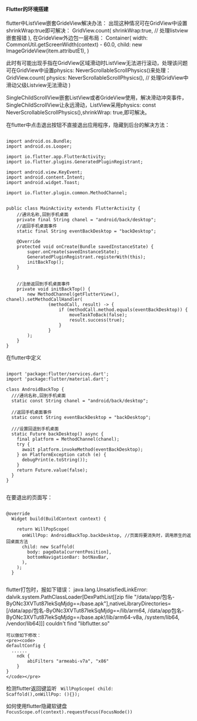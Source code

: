 #### Flutter的环境搭建



flutter中ListView嵌套GrideView解决办法：
出现这种情况可在GridView中设置shrinkWrap:true即可解决：
GridView.count(
  shrinkWrap:true,                              // 处理listview嵌套报错
),
在GrideView外边包一层布局：
Container(
                        width: CommonUtil.getScreenWidth(context) - 60.0,
                        child: new ImageGrideView(item.attributE1), )

此时有可能出现手指在GridView区域滑动时ListView无法进行滚动，处理该问题可在GridView中设置physics: NeverScrollableScrollPhysics()来处理：
GridView.count(
  physics: NeverScrollableScrollPhysics(),      // 处理GridView中滑动父级Listview无法滑动
)
　　
  
  
  
  
  
SingleChildScrollView嵌套ListView或者GrideView使用，解决滑动冲突事件，SingleChildScrollView让永远滑动，ListView采用physics: const NeverScrollableScrollPhysics(),shrinkWrap: true,即可解决。


在flutter中点击退出按钮不直接退出应用程序，隐藏到后台的解决方法：
<pre><code>
import android.os.Bundle;
import android.os.Looper;

import io.flutter.app.FlutterActivity;
import io.flutter.plugins.GeneratedPluginRegistrant;

import android.view.KeyEvent;
import android.content.Intent;
import android.widget.Toast;

import io.flutter.plugin.common.MethodChannel;


public class MainActivity extends FlutterActivity {
    //通讯名称,回到手机桌面
    private final String chanel = "android/back/desktop";
    //返回手机桌面事件
    static final String eventBackDesktop = "backDesktop";

    @Override
    protected void onCreate(Bundle savedInstanceState) {
        super.onCreate(savedInstanceState);
        GeneratedPluginRegistrant.registerWith(this);
        initBackTop();
    }
    

    //注册返回到手机桌面事件
    private void initBackTop() {
        new MethodChannel(getFlutterView(), chanel).setMethodCallHandler(
                (methodCall, result) -> {
                    if (methodCall.method.equals(eventBackDesktop)) {
                        moveTaskToBack(false);
                        result.success(true);
                    }
                }
        );
    }
}
</code></pre>
在flutter中定义
<pre><code>
import 'package:flutter/services.dart';
import 'package:flutter/material.dart';

class AndroidBackTop {
  ///通讯名称,回到手机桌面
  static const String chanel = "android/back/desktop";

  //返回手机桌面事件
  static const String eventBackDesktop = "backDesktop";

  ///设置回退到手机桌面
  static Future<bool> backDesktop() async {
    final platform = MethodChannel(chanel);
    try {
      await platform.invokeMethod(eventBackDesktop);
    } on PlatformException catch (e) {
      debugPrint(e.toString());
    }
    return Future.value(false);
  }
}
  </code></pre>
  
  在要退出的页面写：
<pre><code>
@override
  Widget build(BuildContext context) {
 
    return WillPopScope(
      onWillPop: AndroidBackTop.backDesktop, //页面将要消失时，调用原生的返回桌面方法
      child: new Scaffold(
        body: pageData[currentPosition],
        bottomNavigationBar: botNavBar,
      ),
    );
  }
  </code></pre>
  
  flutter打包时，报如下错误：
  java.lang.UnsatisfiedLinkError: dalvik.system.PathClassLoader[DexPathList[[zip file 
    "/data/app/包名-ByONc3XVTut87IekSqMjdg==/base.apk"],nativeLibraryDirectories=
    [/data/app/包名-ByONc3XVTut87IekSqMjdg==/lib/arm64, /data/app包名-
    ByONc3XVTut87IekSqMjdg==/base.apk!/lib/arm64-v8a, /system/lib64, /vendor/lib64]]] couldn't find 
    "libflutter.so"
    
    可以做如下修改：
    <pre><code>
    defaultConfig {
      ......
        ndk {
            abiFilters "armeabi-v7a", "x86"
        }
    }
    </code></pre>
    
    
    
  检测flutter返回键监听
  <code>
WillPopScope(
        child: Scaffold(),onWillPop: (){});
</code>

如何使用flutter隐藏软键盘
<code>
  FocusScope.of(context).requestFocus(FocusNode())
  <code>
  
